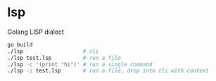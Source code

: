 lsp
===

Golang LISP dialect

```bash
go build
./lsp                   # cli
./lsp test.lsp          # run a file
./lsp -c '(print "hi")' # run a single command
./lsp -i test.lsp       # run a file, drop into cli with context
```
